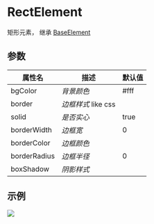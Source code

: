 # RectElement

矩形元素， 继承 [BaseElement](base.md)

## 参数

| 属性名       | 描述                | 默认值 |
| ------------ | ------------------- | ------ |
| bgColor      | *背景颜色*          | #fff   |
| border       | *边框样式* like css |        |
| solid        | *是否实心*          | true   |
| borderWidth  | *边框宽*            | 0      |
| borderColor  | *边框颜色*          |        |
| borderRadius | *边框半径*          | 0      |
| boxShadow    | *阴影样式*          |        |


## 示例

![](https://user-images.githubusercontent.com/4362412/57204611-6c827f00-6feb-11e9-8c51-973b2e0a3d3c.png)
